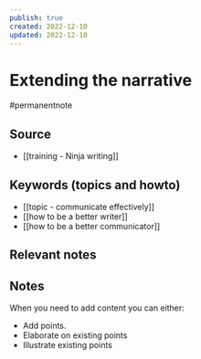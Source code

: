 ```yaml
---
publish: true
created: 2022-12-10
updated: 2022-12-10
---
```


# Extending the narrative
#permanentnote

## Source
- [[training - Ninja writing]]

## Keywords (topics and howto)
- [[topic - communicate effectively]]
- [[how to be a better writer]]
- [[how to be a better communicator]]

## Relevant notes

## Notes
When you need to add content you can either:
- Add points. 
- Elaborate on existing points
- Illustrate existing points